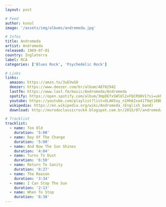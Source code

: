 ```yaml
---
layout: post

# Feed
author: kvnol
image: '/assets/img/albums/andromeda.jpg'

# Infos
title: Andromeda
artist: Andromeda
released: 1969-07-01
country: Inglaterra
label: RCA
categories: ['Blues Rock', 'Psychedelic Rock']

# Links
links:
  amazon: https://amzn.to/3uEVwSO
  deezer: https://www.deezer.com/br/album/48782942
  lastfm: https://www.last.fm/music/Andromeda/Andromeda
  spotify: https://open.spotify.com/album/3HpDEfxSWlUl2xFQCR98V1?si=ukh8z6NDTum-qe1KWB5PmA
  youtube: https://youtube.com/playlist?list=OLAK5uy_n1Hh6Zxa41T9qt18BPzFO8FkRPCmk9wbs
  wikipedia: https://en.wikipedia.org/wiki/Andromeda_(English_band)
  download: http://murodoclassicrock4.blogspot.com.br/2015/07/andromeda-discografia.html

# Tracklist
tracklist:
  - name: Too Old
    duration: '5:00'
  - name: Day Of The Change
    duration: '5:00'
  - name: And Now The Sun Shines
    duration: '4:04'
  - name: Turns To Dust
    duration: '6:50'
  - name: Return To Sanity
    duration: '8:27'
  - name: The Reason
    duration: '3:34'
  - name: I Can Stop The Sun
    duration: '2:13'
  - name: When To Stop
    duration: '8:38'
---
```

